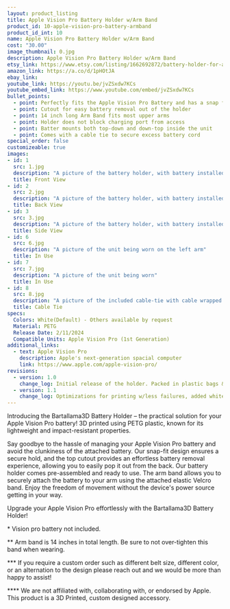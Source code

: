 ```yaml
---
layout: product_listing
title: Apple Vision Pro Battery Holder w/Arm Band
product_id: 10-apple-vision-pro-battery-armband
product_id_int: 10
name: Apple Vision Pro Battery Holder w/Arm Band
cost: "30.00"
image_thumbnail: 0.jpg
description: Apple Vision Pro Battery Holder w/Arm Band
etsy_link: https://www.etsy.com/listing/1662692872/battery-holder-for-apple-vision-pro-with
amazon_link: https://a.co/d/1pHOtJA
ebay_link: 
youtube_link: https://youtu.be/jvZSxdw7KCs
youtube_embed_link: https://www.youtube.com/embed/jvZSxdw7KCs
bullet_points:
  - point: Perfectly fits the Apple Vision Pro Battery and has a snap fit for installation
  - point: Cutout for easy battery removal out of the holder
  - point: 14 inch long Arm Band fits most upper arms 
  - point: Holder does not block charging port from access
  - point: Batter mounts both top-down and down-top inside the unit
  - point: Comes with a cable tie to secure excess battery cord
special_order: false
customizeable: true
images:
- id: 1
  src: 1.jpg
  description: "A picture of the battery holder, with battery installed, front view"
  title: Front View
- id: 2
  src: 2.jpg
  description: "A picture of the battery holder, with battery installed, back view"
  title: Back View
- id: 3
  src: 3.jpg
  description: "A picture of the battery holder, with battery installed, side view"
  title: Side View
- id: 6
  src: 6.jpg
  description: "A picture of the unit being worn on the left arm"
  title: In Use
- id: 7
  src: 7.jpg
  description: "A picture of the unit being worn"
  title: In Use
- id: 8
  src: 8.jpg
  description: "A picture of the included cable-tie with cable wrapped up"
  title: Cable Tie
specs:
  Colors: White(Default) - Others available by request 
  Material: PETG
  Release Date: 2/11/2024
  Compatible Units: Apple Vision Pro (1st Generation)
additional_links:
  - text: Apple Vision Pro
    description: Apple's next-generation spacial computer
    link: https://www.apple.com/apple-vision-pro/
revisions:
  - version: 1.0
    change_log: Initial release of the holder. Packed in plastic bags & fully assembled.
  - version: 1.1
    change_log: Optimizations for printing w/less failures, added white cable tie to all units.
---
```


Introducing the Bartallama3D Battery Holder – the practical solution for your Apple Vision Pro battery! 3D printed using PETG plastic, known for its lightweight and impact-resistant properties.

Say goodbye to the hassle of managing your Apple Vision Pro battery and avoid the clunkiness of the attached battery. Our snap-fit design ensures a secure hold, and the top cutout provides an effortless battery removal experience, allowing you to easily pop it out from the back. Our battery holder comes pre-assembled and ready to use. The arm band allows you to securely attach the battery to your arm using the attached elastic Velcro band. Enjoy the freedom of movement without the device's power source getting in your way.

Upgrade your Apple Vision Pro effortlessly with the Bartallama3D Battery Holder!

\* Vision pro battery not included.

\*\* Arm band is 14 inches in total length. Be sure to not over-tighten this band when wearing.

\*\*\* If you require a custom order such as different belt size, different color, or an alternation to the design please reach out and we would be more than happy to assist!

\*\*\*\* We are not affiliated with, collaborating with, or endorsed by Apple. This product is a 3D Printed, custom designed accessory.